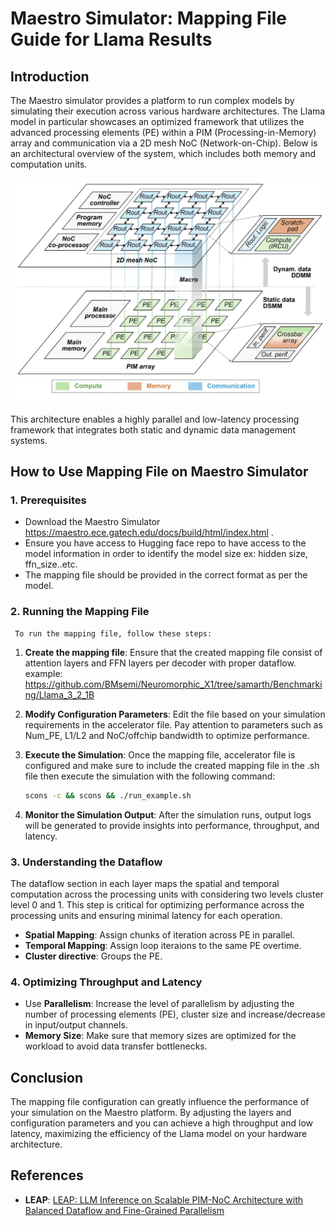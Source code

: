 
# Maestro Simulator: Mapping File Guide for Llama Results

## Introduction

The Maestro simulator provides a platform to run complex models by simulating their execution across various hardware architectures. The Llama model in particular showcases an optimized framework that utilizes the advanced processing elements (PE) within a PIM (Processing-in-Memory) array and communication via a 2D mesh NoC (Network-on-Chip). Below is an architectural overview of the system, which includes both memory and computation units.

![LEAP Architecture](LEAP_ARCHITECTURE.png)

This architecture enables a highly parallel and low-latency processing framework that integrates both static and dynamic data management systems.

## How to Use Mapping File on Maestro Simulator

### 1. **Prerequisites**
   - Download the Maestro Simulator https://maestro.ece.gatech.edu/docs/build/html/index.html .
   - Ensure you have access to Hugging face repo to have access to the model information in order to identify the model size ex: hidden size, ffn_size..etc.
   - The mapping file should be provided in the correct format as per the model.

### 2. **Running the Mapping File**
     To run the mapping file, follow these steps:

   1. **Create the mapping file**:
      Ensure that the created mapping file consist of attention layers and FFN layers per decoder with proper dataflow. example: https://github.com/BMsemi/Neuromorphic_X1/tree/samarth/Benchmarking/Llama_3_2_1B

   2. **Modify Configuration Parameters**:
      Edit the file based on your simulation requirements in the accelerator file. Pay attention to parameters such as Num_PE, L1/L2 and NoC/offchip               bandwidth to optimize performance.

   3. **Execute the Simulation**:
      Once the mapping file, accelerator file is configured and make sure to include the created mapping file in the .sh file then execute the simulation with       the following command:
      ```bash
      scons -c && scons && ./run_example.sh
      ```

   4. **Monitor the Simulation Output**:
      After the simulation runs, output logs will be generated to provide insights into performance, throughput, and latency.

### 3. **Understanding the Dataflow**
   The dataflow section in each layer maps the spatial and temporal computation across the processing units with considering two levels cluster level 0 and 1.    This step is critical for optimizing performance across the processing units and ensuring minimal latency for each operation.

   - **Spatial Mapping**: Assign chunks of iteration across PE in parallel.
   - **Temporal Mapping**: Assign loop iteraions to the same PE overtime.
   - **Cluster directive**: Groups the PE.

### 4. **Optimizing Throughput and Latency**
   - Use **Parallelism**: Increase the level of parallelism by adjusting the number of processing elements (PE), cluster size and increase/decrease in input/output channels.
   - **Memory Size**: Make sure that memory sizes are optimized for the workload to avoid data transfer bottlenecks.

## Conclusion

The mapping file configuration can greatly influence the performance of your simulation on the Maestro platform. By adjusting the layers and configuration parameters and you can achieve a high throughput and low latency, maximizing the efficiency of the Llama model on your hardware architecture.

## References

- **LEAP**: [LEAP: LLM Inference on Scalable PIM-NoC Architecture with Balanced Dataflow and Fine-Grained Parallelism](https://arxiv.org/abs/2405.02351)
